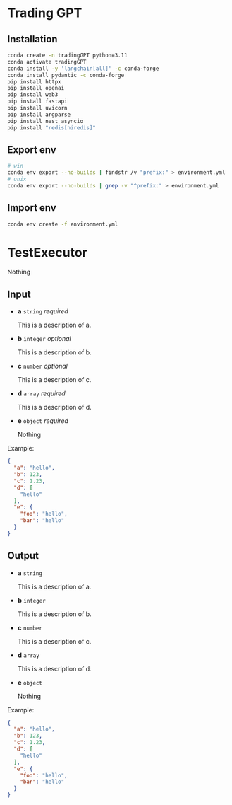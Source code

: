 # Trading GPT

## Installation
```bash
conda create -n tradingGPT python=3.11
conda activate tradingGPT
conda install -y 'langchain[all]' -c conda-forge
conda install pydantic -c conda-forge
pip install httpx
pip install openai
pip install web3
pip install fastapi
pip install uvicorn
pip install argparse
pip install nest_asyncio
pip install "redis[hiredis]"
```

## Export env
```bash
# win
conda env export --no-builds | findstr /v "prefix:" > environment.yml
# unix
conda env export --no-builds | grep -v "^prefix:" > environment.yml
```

## Import env
```bash
conda env create -f environment.yml
```

# TestExecutor
Nothing
## Input
- **a** `string` *required*

	This is a description of a.
- **b** `integer` *optional*

	This is a description of b.
- **c** `number` *optional*

	This is a description of c.
- **d** `array` *required*

	This is a description of d.
- **e** `object` *required*

	Nothing

Example:
```json
{
  "a": "hello",
  "b": 123,
  "c": 1.23,
  "d": [
    "hello"
  ],
  "e": {
    "foo": "hello",
    "bar": "hello"
  }
}
```
## Output
- **a** `string`

	This is a description of a.
- **b** `integer`

	This is a description of b.
- **c** `number`

	This is a description of c.
- **d** `array`

	This is a description of d.
- **e** `object`

	Nothing

Example:
```json
{
  "a": "hello",
  "b": 123,
  "c": 1.23,
  "d": [
    "hello"
  ],
  "e": {
    "foo": "hello",
    "bar": "hello"
  }
}
```
